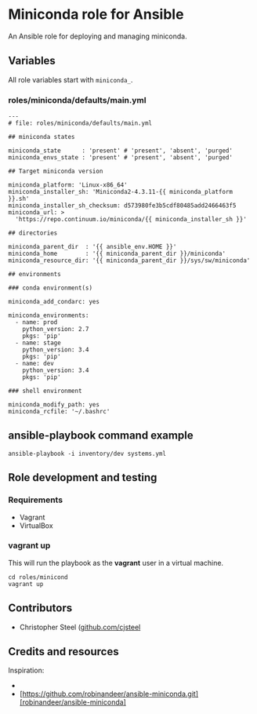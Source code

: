 # Miniconda role for Ansible

An Ansible role for deploying and managing miniconda.

## Variables

All role variables start with `miniconda_`.

### roles/miniconda/defaults/main.yml

```shell
---
# file: roles/miniconda/defaults/main.yml

## miniconda states

miniconda_state      : 'present' # 'present', 'absent', 'purged'
miniconda_envs_state : 'present' # 'present', 'absent', 'purged'

## Target miniconda version

miniconda_platform: 'Linux-x86_64'
miniconda_installer_sh: 'Miniconda2-4.3.11-{{ miniconda_platform }}.sh'
miniconda_installer_sh_checksum: d573980fe3b5cdf80485add2466463f5
miniconda_url: >
  'https://repo.continuum.io/miniconda/{{ miniconda_installer_sh }}'

## directories

miniconda_parent_dir  : '{{ ansible_env.HOME }}'
miniconda_home        : '{{ miniconda_parent_dir }}/miniconda'
miniconda_resource_dir: '{{ miniconda_parent_dir }}/sys/sw/miniconda'

## environments

### conda environment(s)

miniconda_add_condarc: yes

miniconda_environments:
  - name: prod
    python_version: 2.7
    pkgs: 'pip'
  - name: stage
    python_version: 3.4
    pkgs: 'pip'
  - name: dev
    python_version: 3.4
    pkgs: 'pip'

### shell environment

miniconda_modify_path: yes
miniconda_rcfile: '~/.bashrc'

```

## ansible-playbook command example

```shell
ansible-playbook -i inventory/dev systems.yml
```

## Role development and testing

### Requirements

* Vagrant
* VirtualBox

### vagrant up

This will run the playbook as the **vagrant** user in a virtual machine.

```shell
cd roles/minicond
vagrant up
```

## Contributors
- Christopher Steel ([github.com/cjsteel]( https://github.com/cjsteel )

## Credits and resources
Inspiration:

- ​
- [https://github.com/robinandeer/ansible-miniconda.git][robinandeer/ansible-miniconda]

